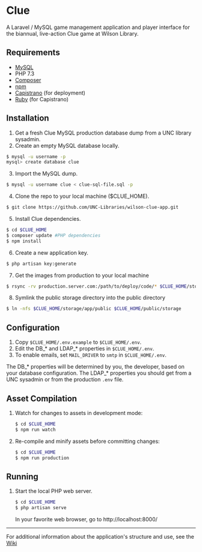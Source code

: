 # Clue
A Laravel / MySQL game management application and player interface for the biannual, live-action Clue game at Wilson Library.

## Requirements
* [MySQL](https://dev.mysql.com/downloads/mysql/)
* PHP 7.3
* [Composer](https://getcomposer.org/)
* [npm](https://www.npmjs.com/)
* [Capistrano](http://capistranorb.com/) (for deployment)
* [Ruby](https://www.ruby-lang.org/en/) (for Capistrano)

## Installation
1. Get a fresh Clue MySQL production database dump from a UNC library sysadmin.
2. Create an empty MySQL database locally.
```bash
$ mysql -u username -p
mysql> create database clue
```

3. Import the MySQL dump.
```bash
$ mysql -u username clue < clue-sql-file.sql -p
```

4. Clone the repo to your local machine ($CLUE_HOME).
```bash
$ git clone https://github.com/UNC-Libraries/wilson-clue-app.git
```

5. Install Clue dependencies.
```bash
$ cd $CLUE_HOME
$ composer update #PHP dependencies
$ npm install
```

6. Create a new application key.
```bash
$ php artisan key:generate
```
7. Get the images from production to your local machine
```bash
$ rsync -rv production.server.com:/path/to/deploy/code/* $CLUE_HOME/storage/app/public
```

8. Symlink the public storage directory into the public directory
```bash
$ ln -nfs $CLUE_HOME/storage/app/public $CLUE_HOME/public/storage
```

## Configuration
1. Copy ```$CLUE_HOME/.env.example``` to ```$CLUE_HOME/.env```.
2. Edit the DB_\* and LDAP_\* properties in ```$CLUE_HOME/.env```.
3. To enable emails, set `MAIL_DRIVER` to `smtp` in ```$CLUE_HOME/.env```.

The DB_\* properties will be determined by you, the developer, based on your database configuration. 
The LDAP_\* properties you should get from a UNC sysadmin or from the production `.env` file.

## Asset Compilation
1. Watch for changes to assets in development mode:

   ```bash
   $ cd $CLUE_HOME
   $ npm run watch
   ```

1. Re-compile and minify assets before committing changes:

   ```bash
   $ cd $CLUE_HOME
   $ npm run production
   ```

## Running
1. Start the local PHP web server.

   ```bash
   $ cd $CLUE_HOME
   $ php artisan serve
   ```
   In your favorite web browser, go to http://localhost:8000/

---
For additional information about the application's structure and use, see the [Wiki](https://github.com/UNC-Libraries/wilson-clue-app/wiki)
   

